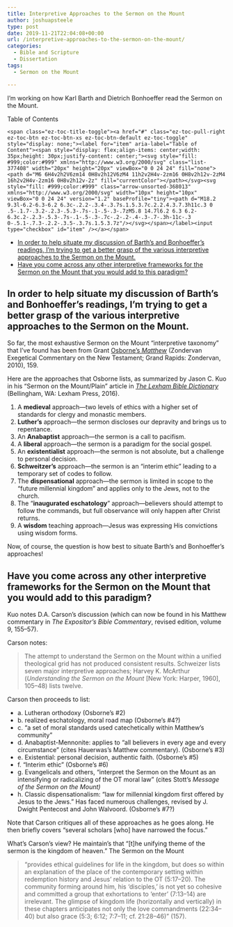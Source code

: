 ```yaml
---
title: Interpretive Approaches to the Sermon on the Mount
author: joshuapsteele
type: post
date: 2019-11-21T22:04:08+00:00
url: /interpretive-approaches-to-the-sermon-on-the-mount/
categories:
  - Bible and Scripture
  - Dissertation
tags:
  - Sermon on the Mount

---
```

I’m working on how Karl Barth and Dietrich Bonhoeffer read the Sermon on the Mount. 

<div id="ez-toc-container" class="ez-toc-v2_0_37 counter-hierarchy ez-toc-counter ez-toc-grey ez-toc-container-direction">
  <div class="ez-toc-title-container">
    <p class="ez-toc-title">
      Table of Contents
    </p>
    
    <span class="ez-toc-title-toggle"><a href="#" class="ez-toc-pull-right ez-toc-btn ez-toc-btn-xs ez-toc-btn-default ez-toc-toggle" style="display: none;"><label for="item" aria-label="Table of Content"><span style="display: flex;align-items: center;width: 35px;height: 30px;justify-content: center;"><svg style="fill: #999;color:#999" xmlns="http://www.w3.org/2000/svg" class="list-377408" width="20px" height="20px" viewBox="0 0 24 24" fill="none"><path d="M6 6H4v2h2V6zm14 0H8v2h12V6zM4 11h2v2H4v-2zm16 0H8v2h12v-2zM4 16h2v2H4v-2zm16 0H8v2h12v-2z" fill="currentColor"></path></svg><svg style="fill: #999;color:#999" class="arrow-unsorted-368013" xmlns="http://www.w3.org/2000/svg" width="10px" height="10px" viewBox="0 0 24 24" version="1.2" baseProfile="tiny"><path d="M18.2 9.3l-6.2-6.3-6.2 6.3c-.2.2-.3.4-.3.7s.1.5.3.7c.2.2.4.3.7.3h11c.3 0 .5-.1.7-.3.2-.2.3-.5.3-.7s-.1-.5-.3-.7zM5.8 14.7l6.2 6.3 6.2-6.3c.2-.2.3-.5.3-.7s-.1-.5-.3-.7c-.2-.2-.4-.3-.7-.3h-11c-.3 0-.5.1-.7.3-.2.2-.3.5-.3.7s.1.5.3.7z"/></svg></span></label><input type="checkbox" id="item" /></a></span>
  </div><nav>
  
  <ul class='ez-toc-list ez-toc-list-level-1' >
    <li class='ez-toc-page-1 ez-toc-heading-level-2'>
      <a class="ez-toc-link ez-toc-heading-1" href="https://joshuapsteele.com/interpretive-approaches-to-the-sermon-on-the-mount/#In_order_to_help_situate_my_discussion_of_Barths_and_Bonhoeffers_readings_Im_trying_to_get_a_better_grasp_of_the_various_interpretive_approaches_to_the_Sermon_on_the_Mount" title="In order to help situate my discussion of Barth’s and Bonhoeffer’s readings, I’m trying to get a better grasp of the various interpretive approaches to the Sermon on the Mount.">In order to help situate my discussion of Barth’s and Bonhoeffer’s readings, I’m trying to get a better grasp of the various interpretive approaches to the Sermon on the Mount.</a>
    </li>
    <li class='ez-toc-page-1 ez-toc-heading-level-2'>
      <a class="ez-toc-link ez-toc-heading-2" href="https://joshuapsteele.com/interpretive-approaches-to-the-sermon-on-the-mount/#Have_you_come_across_any_other_interpretive_frameworks_for_the_Sermon_on_the_Mount_that_you_would_add_to_this_paradigm" title="Have you come across any other interpretive frameworks for the Sermon on the Mount that you would add to this paradigm? ">Have you come across any other interpretive frameworks for the Sermon on the Mount that you would add to this paradigm? </a>
    </li>
  </ul></nav>
</div>

## <span class="ez-toc-section" id="In_order_to_help_situate_my_discussion_of_Barths_and_Bonhoeffers_readings_Im_trying_to_get_a_better_grasp_of_the_various_interpretive_approaches_to_the_Sermon_on_the_Mount"></span>In order to help situate my discussion of Barth’s and Bonhoeffer’s readings, I’m trying to get a better grasp of the various interpretive approaches to the Sermon on the Mount.<span class="ez-toc-section-end"></span>

So far, the most exhaustive Sermon on the Mount “interpretive taxonomy” that I’ve found has been from Grant [Osborne’s _Matthew_][1] (Zondervan Exegetical Commentary on the New Testament; Grand Rapids: Zondervan, 2010), 159. 

Here are the approaches that Osborne lists, as summarized by Jason C. Kuo in his “Sermon on the Mount/Plain” article in [_The Lexham Bible Dictionary_][2] (Bellingham, WA: Lexham Press, 2016).

  1. A **medieval** approach—two levels of ethics with a higher set of standards for clergy and monastic members.
  2. **Luther’s** approach—the sermon discloses our depravity and brings us to repentance.
  3. An **Anabaptist** approach—the sermon is a call to pacifism.
  4. A **liberal** approach—the sermon is a paradigm for the social gospel.
  5. An **existentialist** approach—the sermon is not absolute, but a challenge to personal decision.
  6. **Schweitzer’s** approach—the sermon is an “interim ethic” leading to a temporary set of codes to follow.
  7. The **dispensational** approach—the sermon is limited in scope to the “future millennial kingdom” and applies only to the Jews, not to the church.
  8. The “**inaugurated eschatology**” approach—believers should attempt to follow the commands, but full observance will only happen after Christ returns.
  9. A **wisdom** teaching approach—Jesus was expressing His convictions using wisdom forms.

Now, of course, the question is how best to situate Barth’s and Bonhoeffer’s approaches!

## <span class="ez-toc-section" id="Have_you_come_across_any_other_interpretive_frameworks_for_the_Sermon_on_the_Mount_that_you_would_add_to_this_paradigm"></span>Have you come across any other interpretive frameworks for the Sermon on the Mount that you would add to this paradigm? <span class="ez-toc-section-end"></span>

Kuo notes D.A. Carson’s discussion (which can now be found in his Matthew commentary in _The Expositor’s Bible Commentary_, revised edition, volume 9, 155–57).

Carson notes:

<blockquote class="wp-block-quote">
  <p>
    The attempt to understand the Sermon on the Mount within a unified theological grid has not produced consistent results. Schweizer lists seven major interpretive approaches; Harvey K. McArthur (<em>Understanding the Sermon on the Mount</em> [New York: Harper, 1960], 105–48) lists twelve.
  </p>
</blockquote>

Carson then proceeds to list: 

  * a. Lutheran orthodoxy (Osborne’s #2)
  * b. realized eschatology, moral road map (Osborne’s #4?)
  * c. “a set of moral standards used catechetically within Matthew’s community”
  * d. Anabaptist-Mennonite: applies to “all believers in every age and every circumstance” (cites Hauerwas’s Matthew commentary). (Osborne’s #3)
  * e. Existential: personal decision, authentic faith. (Osborne’s #5)
  * f. “Interim ethic” (Osborne’s #6)
  * g. Evangelicals and others, “interpret the Sermon on the Mount as an intensifying or radicalizing of the OT moral law” (cites Stott’s _Message of the Sermon on the Mount)_
  * h. Classic dispensationalism: “law for millennial kingdom first offered by Jesus to the Jews.” Has faced numerous challenges, revised by J. Dwight Pentecost and John Walvoord. (Osborne’s #7?)

Note that Carson critiques all of these approaches as he goes along. He then briefly covers “several scholars [who] have narrowed the focus.”

What’s Carson’s view? He maintain’s that “[t]he unifying theme of the sermon is the kingdom of heaven.” The Sermon on the Mount

<blockquote class="wp-block-quote">
  <p>
    “provides ethical guidelines for life in the kingdom, but does so within an explanation of the place of the contemporary setting within redemption history and Jesus’ relation to the OT (5:17–20). The community forming around him, his ‘disciples,’ is not yet so cohesive and committed a group that exhortations to ‘enter’ (7:13–14) are irrelevant. The glimpse of kingdom life (horizontally and vertically) in these chapters anticipates not only the love commandments (22:34–40) but also grace (5:3; 6:12; 7:7–11; cf. 21:28–46)” (157).
  </p>
</blockquote>

 [1]: https://amzn.to/37oTuuA
 [2]: https://www.logos.com/product/36564/lexham-bible-dictionary